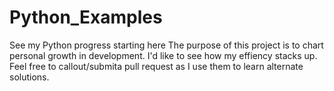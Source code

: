 # Python_Examples
See my Python progress starting here
The purpose of this project is to chart personal growth in development.
I'd like to see how my effiency stacks up.
Feel free to callout/submita pull request as I use them to learn alternate solutions.
